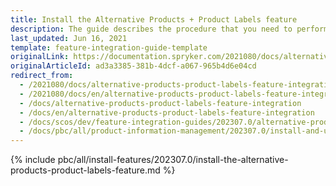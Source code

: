 ```yaml
---
title: Install the Alternative Products + Product Labels feature
description: The guide describes the procedure that you need to perform in order to integrate the Alternative Products + Product Labels feature into your project.
last_updated: Jun 16, 2021
template: feature-integration-guide-template
originalLink: https://documentation.spryker.com/2021080/docs/alternative-products-product-labels-feature-integration
originalArticleId: ad3a3385-381b-4dcf-a067-965b4d6e04cd
redirect_from:
  - /2021080/docs/alternative-products-product-labels-feature-integration
  - /2021080/docs/en/alternative-products-product-labels-feature-integration
  - /docs/alternative-products-product-labels-feature-integration
  - /docs/en/alternative-products-product-labels-feature-integration
  - /docs/scos/dev/feature-integration-guides/202307.0/alternative-products-product-label-feature-integration.html
  - /docs/pbc/all/product-information-management/202307.0/install-and-upgrade/install-features/install-the-alternative-products-product-label-feature.html
---
```


{% include pbc/all/install-features/202307.0/install-the-alternative-products-product-labels-feature.md %} <!-- To edit, see /_includes/pbc/all/install-features/202307.0/install-the-alternative-products-product-label-feature.md -->
